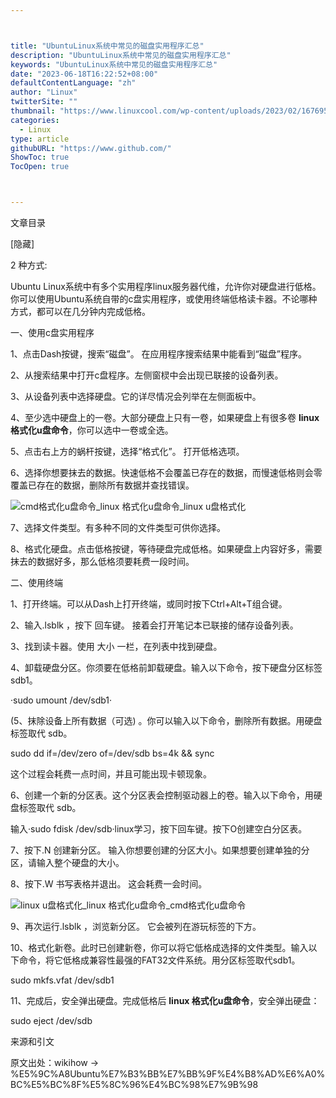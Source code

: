```yaml
---



title: "UbuntuLinux系统中常见的磁盘实用程序汇总"
description: "UbuntuLinux系统中常见的磁盘实用程序汇总"
keywords: "UbuntuLinux系统中常见的磁盘实用程序汇总"
date: "2023-06-18T16:22:52+08:00"
defaultContentLanguage: "zh"
author: "Linux"
twitterSite: ""
thumbnail: "https://www.linuxcool.com/wp-content/uploads/2023/02/1676959677147_0.jpg"
categories:
  - Linux
type: article
githubURL: "https://www.github.com/"
ShowToc: true
TocOpen: true



---
```


文章目录

[隐藏]

2 种方式:

Ubuntu Linux系统中有多个实用程序linux服务器代维，允许你对硬盘进行低格。你可以使用Ubuntu系统自带的c盘实用程序，或使用终端低格读卡器。不论哪种方式，都可以在几分钟内完成低格。

一、使用c盘实用程序

1、点击Dash按键，搜索“磁盘”。 在应用程序搜索结果中能看到“磁盘”程序。

2、从搜索结果中打开c盘程序。左侧窗棂中会出现已联接的设备列表。

3、从设备列表中选择硬盘。它的详尽情况会列举在左侧面板中。

4、至少选中硬盘上的一卷。大部分硬盘上只有一卷，如果硬盘上有很多卷 **linux 格式化u盘命令**，你可以选中一卷或全选。

5、点击右上方的蜗杆按键，选择“格式化”。 打开低格选项。

6、选择你想要抹去的数据。快速低格不会覆盖已存在的数据，而慢速低格则会零覆盖已存在的数据，删除所有数据并查找错误。

![cmd格式化u盘命令_linux 格式化u盘命令_linux u盘格式化](https://www.linuxcool.com/wp-content/uploads/2023/02/1676959677147_0.jpg)

7、选择文件类型。有多种不同的文件类型可供你选择。

8、格式化硬盘。点击低格按键，等待硬盘完成低格。如果硬盘上内容好多，需要抹去的数据好多，那么低格须要耗费一段时间。

二、使用终端

1、打开终端。可以从Dash上打开终端，或同时按下Ctrl+Alt+T组合键。

2、输入.lsblk ，按下 回车键。 接着会打开笔记本已联接的储存设备列表。

3、找到读卡器。使用 大小 一栏，在列表中找到硬盘。

4、卸载硬盘分区。你须要在低格前卸载硬盘。输入以下命令，按下硬盘分区标签sdb1。

·sudo umount /dev/sdb1·

(5、抹除设备上所有数据（可选) 。你可以输入以下命令，删除所有数据。用硬盘标签取代 sdb。

sudo dd if=/dev/zero of=/dev/sdb bs=4k && sync

这个过程会耗费一点时间，并且可能出现卡顿现象。

6、创建一个新的分区表。这个分区表会控制驱动器上的卷。输入以下命令，用硬盘标签取代 sdb。

输入·sudo fdisk /dev/sdb·linux学习，按下回车键。按下O创建空白分区表。

7、按下.N 创建新分区。 输入你想要创建的分区大小。如果想要创建单独的分区，请输入整个硬盘的大小。

8、按下.W 书写表格并退出。 这会耗费一会时间。

![linux u盘格式化_linux 格式化u盘命令_cmd格式化u盘命令](https://www.linuxcool.com/wp-content/uploads/2023/02/1676959677147_3.png)

9、再次运行.lsblk ，浏览新分区。 它会被列在游玩标签的下方。

10、格式化新卷。此时已创建新卷，你可以将它低格成选择的文件类型。输入以下命令，将它低格成兼容性最强的FAT32文件系统。用分区标签取代sdb1。

sudo mkfs.vfat /dev/sdb1

11、完成后，安全弹出硬盘。完成低格后 **linux 格式化u盘命令**，安全弹出硬盘：

sudo eject /dev/sdb

来源和引文

原文出处：wikihow -> %E5%9C%A8Ubuntu%E7%B3%BB%E7%BB%9F%E4%B8%AD%E6%A0%BC%E5%BC%8F%E5%8C%96%E4%BC%98%E7%9B%98